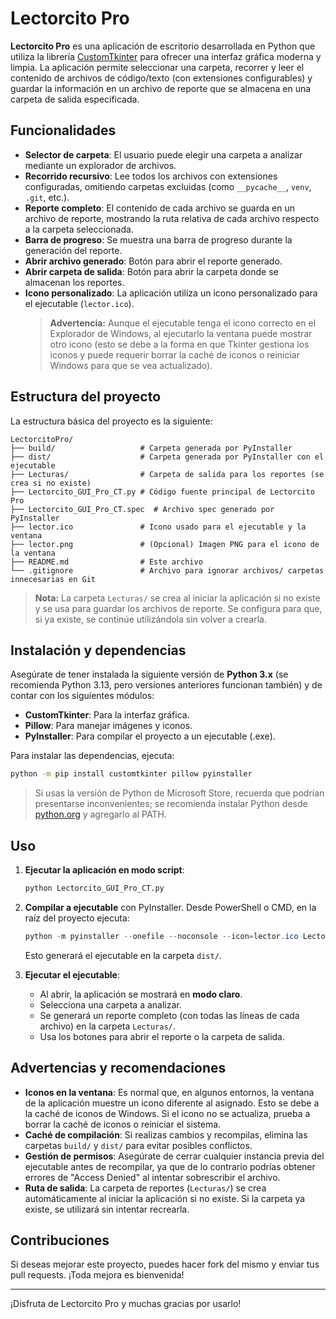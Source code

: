 # Lectorcito Pro

**Lectorcito Pro** es una aplicación de escritorio desarrollada en Python que utiliza la librería [CustomTkinter](https://github.com/TomSchimansky/CustomTkinter) para ofrecer una interfaz gráfica moderna y limpia. La aplicación permite seleccionar una carpeta, recorrer y leer el contenido de archivos de código/texto (con extensiones configurables) y guardar la información en un archivo de reporte que se almacena en una carpeta de salida especificada.

## Funcionalidades

- **Selector de carpeta**: El usuario puede elegir una carpeta a analizar mediante un explorador de archivos.
- **Recorrido recursivo**: Lee todos los archivos con extensiones configuradas, omitiendo carpetas excluidas (como `__pycache__`, `venv`, `.git`, etc.).
- **Reporte completo**: El contenido de cada archivo se guarda en un archivo de reporte, mostrando la ruta relativa de cada archivo respecto a la carpeta seleccionada.
- **Barra de progreso**: Se muestra una barra de progreso durante la generación del reporte.
- **Abrir archivo generado**: Botón para abrir el reporte generado.
- **Abrir carpeta de salida**: Botón para abrir la carpeta donde se almacenan los reportes.
- **Icono personalizado**: La aplicación utiliza un icono personalizado para el ejecutable (`lector.ico`).  
  > **Advertencia:** Aunque el ejecutable tenga el icono correcto en el Explorador de Windows, al ejecutarlo la ventana puede mostrar otro icono (esto se debe a la forma en que Tkinter gestiona los iconos y puede requerir borrar la caché de iconos o reiniciar Windows para que se vea actualizado).

## Estructura del proyecto

La estructura básica del proyecto es la siguiente:

```
LectorcitoPro/
├── build/                   # Carpeta generada por PyInstaller
├── dist/                    # Carpeta generada por PyInstaller con el ejecutable
├── Lecturas/                # Carpeta de salida para los reportes (se crea si no existe)
├── Lectorcito_GUI_Pro_CT.py # Código fuente principal de Lectorcito Pro
├── Lectorcito_GUI_Pro_CT.spec  # Archivo spec generado por PyInstaller
├── lector.ico               # Icono usado para el ejecutable y la ventana
├── lector.png               # (Opcional) Imagen PNG para el icono de la ventana
├── README.md                # Este archivo
└── .gitignore               # Archivo para ignorar archivos/ carpetas innecesarias en Git
```

> **Nota:** La carpeta `Lecturas/` se crea al iniciar la aplicación si no existe y se usa para guardar los archivos de reporte. Se configura para que, si ya existe, se continúe utilizándola sin volver a crearla.

## Instalación y dependencias

Asegúrate de tener instalada la siguiente versión de **Python 3.x** (se recomienda Python 3.13, pero versiones anteriores funcionan también) y de contar con los siguientes módulos:

- **CustomTkinter**: Para la interfaz gráfica.
- **Pillow**: Para manejar imágenes y iconos.
- **PyInstaller**: Para compilar el proyecto a un ejecutable (.exe).

Para instalar las dependencias, ejecuta:

```bash
python -m pip install customtkinter pillow pyinstaller
```

> Si usas la versión de Python de Microsoft Store, recuerda que podrían presentarse inconvenientes; se recomienda instalar Python desde [python.org](https://www.python.org/downloads/windows/) y agregarlo al PATH.

## Uso

1. **Ejecutar la aplicación en modo script**:
   ```bash
   python Lectorcito_GUI_Pro_CT.py
   ```
2. **Compilar a ejecutable** con PyInstaller. Desde PowerShell o CMD, en la raíz del proyecto ejecuta:
   ```powershell
   python -m pyinstaller --onefile --noconsole --icon=lector.ico Lectorcito_GUI_Pro_CT.py
   ```
   Esto generará el ejecutable en la carpeta `dist/`.

3. **Ejecutar el ejecutable**:
   - Al abrir, la aplicación se mostrará en **modo claro**.
   - Selecciona una carpeta a analizar.
   - Se generará un reporte completo (con todas las líneas de cada archivo) en la carpeta `Lecturas/`.
   - Usa los botones para abrir el reporte o la carpeta de salida.

## Advertencias y recomendaciones

- **Iconos en la ventana**: Es normal que, en algunos entornos, la ventana de la aplicación muestre un icono diferente al asignado. Esto se debe a la caché de iconos de Windows. Si el icono no se actualiza, prueba a borrar la caché de iconos o reiniciar el sistema.
- **Caché de compilación**: Si realizas cambios y recompilas, elimina las carpetas `build/` y `dist/` para evitar posibles conflictos.
- **Gestión de permisos**: Asegúrate de cerrar cualquier instancia previa del ejecutable antes de recompilar, ya que de lo contrario podrías obtener errores de "Access Denied" al intentar sobrescribir el archivo.
- **Ruta de salida**: La carpeta de reportes (`Lecturas/`) se crea automáticamente al iniciar la aplicación si no existe. Si la carpeta ya existe, se utilizará sin intentar recrearla.

## Contribuciones

Si deseas mejorar este proyecto, puedes hacer fork del mismo y enviar tus pull requests. ¡Toda mejora es bienvenida!

---

¡Disfruta de Lectorcito Pro y muchas gracias por usarlo!

